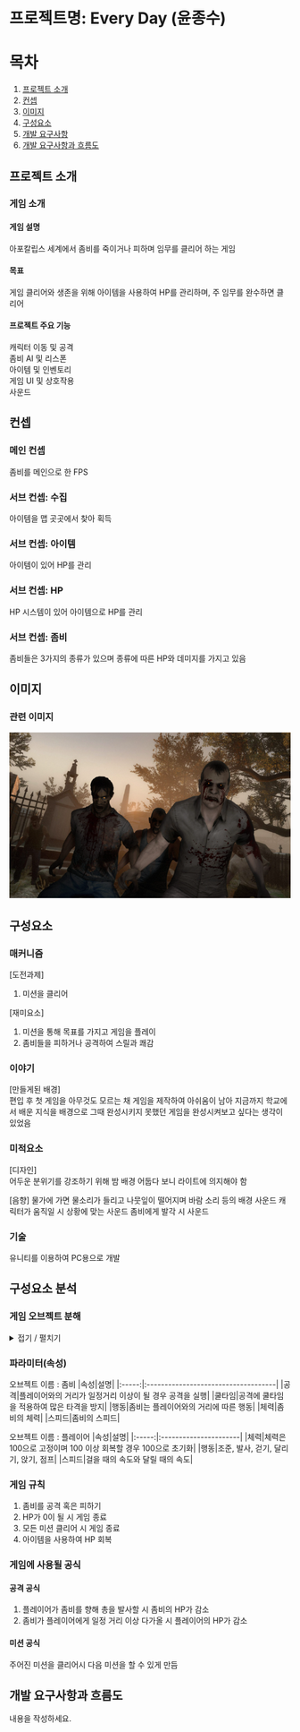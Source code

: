 # 프로젝트명: Every Day (윤종수)

# 목차
1. [프로젝트 소개](#프로젝트-소개)
2. [컨셉](#컨셉)
3. [이미지](#이미지)
4. [구성요소](#구성요소)
5. [개발 요구사항](#구성요소-분석)
6. [개발 요구사항과 흐름도](#개발-요구사항과-흐름도)

## 프로젝트 소개
### 게임 소개

#### 게임 설명
아포칼립스 세계에서 좀비를 죽이거나 피하며 임무를 클리어 하는 게임

#### 목표
게임 클리어와 생존을 위해 아이템을 사용하여 HP를 관리하며, 주 임무를 완수하면 클리어

#### 프로젝트 주요 기능
캐릭터 이동 및 공격  
좀비 AI 및 리스폰  
아이템 및 인벤토리  
게임 UI 및 상호작용  
사운드  

## 컨셉

### 메인 컨셉
좀비를 메인으로 한 FPS  

### 서브 컨셉: 수집
아이템을 맵 곳곳에서 찾아 획득

### 서브 컨셉: 아이템
아이템이 있어 HP를 관리

### 서브 컨셉: HP
HP 시스템이 있어 아이템으로 HP를 관리

### 서브 컨셉: 좀비
좀비들은 3가지의 종류가 있으며 종류에 따른 HP와 데미지를 가지고 있음

## 이미지
### 관련 이미지
![Example Image](Image.PNG)

## 구성요소
### 매커니즘
[도전과제]  
1. 미션을 클리어

[재미요소]
1. 미션을 통해 목표를 가지고 게임을 플레이
2. 좀비들을 피하거나 공격하여 스릴과 쾌감

### 이야기
[만들게된 배경]  
편입 후 첫 게임을 아무것도 모르는 채 게임을 제작하여 아쉬움이 남아 지금까지 학교에서 배운 지식을 배경으로 그때 완성시키지 못했던 게임을 완성시켜보고 싶다는 생각이 있었음   

### 미적요소
[디자인]  
어두운 분위기를 강조하기 위해 밤 배경
어둡다 보니 라이트에 의지해야 함
  
[음향]
물가에 가면 물소리가 들리고 나뭇잎이 떨어지며 바람 소리 등의 배경 사운드
캐릭터가 움직일 시 상황에 맞는 사운드
좀비에게 발각 시 사운드

### 기술
유니티를 이용하여 PC용으로 개발

## 구성요소 분석
### 게임 오브젝트 분해
<details>
  <summary>접기 / 펼치기</summary>
  
|연변|종류|오브젝트 이름|이미지|  
|:-:|:-----:|:-----:|:-----------------:|
|1|좀비|남자 일반 좀비|![제품 A 이미지](이미지URL)|
|2|좀비|여자 일반 좀비||![제품 A 이미지](이미지URL)|
|3|좀비|뛰는 좀비||![제품 A 이미지](이미지URL)|
|4|좀비|탱크 좀비||![제품 A 이미지](이미지URL)|
|5|아이템|콜라||![제품 A 이미지](이미지URL)|
|6|아이템|매디킷||![제품 A 이미지](이미지URL)|
|7|아이템|토마토 스프||![제품 A 이미지](이미지URL)|
|8|아이템|미네스트로네||![제품 A 이미지](이미지URL)|
|9|아이템|완두콩 스튜||![제품 A 이미지](이미지URL)|
|10|퀘스트 아이템|백신||![제품 A 이미지](이미지URL)|
|11|퀘스트 아이템|나무 판자||![제품 A 이미지](이미지URL)|

</details>
  
### 파라미터(속성)
오브젝트 이름 : 좀비
|속성|설명|
|:-----:|:------------------------------------|
|공격|플레이어와의 거리가 일정거리 이상이 될 경우 공격을 실행|
|쿨타임|공격에 쿨타임을 적용하여 많은 타격을 방지|
|행동|좀비는 플레이어와의 거리에 따른 행동|
|체력|좀비의 체력|
|스피드|좀비의 스피드|

오브젝트 이름 : 플레이어
|속성|설명|
|:-----:|:----------------------|
|체력|체력은 100으로 고정이며 100 이상 회복할 경우 100으로 초기화|
|행동|조준, 발사, 걷기, 달리기, 앉기, 점프|
|스피드|걸을 때의 속도와 달릴 때의 속도|

### 게임 규칙
1. 좀비를 공격 혹은 피하기
2. HP가 0이 될 시 게임 종료
3. 모든 미션 클리어 시 게임 종료
4. 아이템을 사용하여 HP 회복

### 게임에 사용될 공식
#### 공격 공식
1. 플레이어가 좀비를 향해 총을 발사할 시 좀비의 HP가 감소
2. 좀비가 플레이어에게 일정 거리 이상 다가올 시 플레이어의 HP가 감소

#### 미션 공식
주어진 미션을 클리어시 다음 미션을 할 수 있게 만듬

## 개발 요구사항과 흐름도
내용을 작성하세요.
